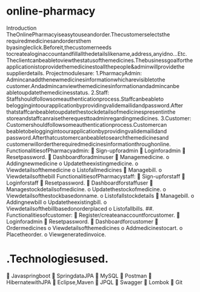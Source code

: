 # online-pharmacy


Introduction
TheOnlinePharmacyiseasytouseandorder.Thecustomerselectsthe
requiredmedicinesandordersthem byasingleclick.Beforeit,thecustomerneeds
tocreatealoginaccountandfillallthedetailslikename,address,anyidno…Etc.
Theclientcanbeabletoviewthestatusofthemedicines.Thebusinessgoalforthe
applicationistoprovidethemedicinestoallthepeople&adminwillprovidethe
supplierdetails.
Projectmodulesare:
1.PharmacyAdmin:
Admincanaddthenewmedicinesinformationwhicharevisibletothe
customer.Andadmincanviewthemedicinesinformationandadmincanbe
abletoupdatethemedicinesstatus.
2.Staff:
Staffshouldfollowsomeauthenticationprocess.Staffcanbeableto
beloggingintoourapplicationbyprovidingvalidemailidandpassword.After
thatstaffcanbeabletoupdatethestockdetailsofmedicinespresentinthe
storeandstaffcanraisetherequesttoadminregardingmedicines.
3.Customer:
Customershouldfollowsomeauthenticationprocess.Customercan
beabletobeloggingintoourapplicationbyprovidingvalidemailidand
password.Afterthatcustomercanbeabletosearchthemedicinesand
customerwillordertherequiredmedicinesinformationthroughonline.
FunctionalitiesofPharmacyadmin:
 Sign-upforadmin
 Loginforadmin
 Resetpassword.
 Dashboardforadminuser
 Managemedicine.
o Addingnewmedicine
o Updatetheexistingmedicine.
o Viewdetailsofthemedicine
o Listofallmedicines
 Managebill.
o Viewdetailsofthebill
FunctionalitiesofPharmacystaff:
 Sign-upforstaff
 Loginforstaff
 Resetpassword.
 Dashboardforstaffuser
 Managestockdetailsofmedicine.
o Updatethestockofmedicine.
o Viewdetailsofthestockbasedonname.
o Listofallstockdetails
 Managebill.
o Addingnewbill
o Updatetheexistingbill.
o Viewdetailsofthebillbasedonorderplaced
o Listofallbills.
##. Functionalitiesofcustomer:
 Register/createanaccountforcustomer.
 Loginforadmin
 Resetpassword.
 Dashboardforcustomer
 Ordermedicines
o Viewdetailsofthemedicines
o Addmedicinestocart.
o Placetheorder.
o Viewgeneratedinvoice.
# .Technologiesused.
 Javaspringboot
 SpringdataJPA
 MySQL
 Postman
 HibernatewithJPA
 Eclipse,Maven
 JPQL
 Swagger
 Lombok
 Git
